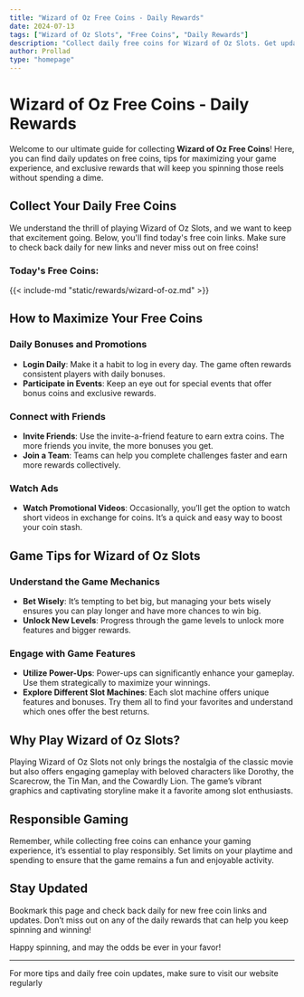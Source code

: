 ```yaml
---
title: "Wizard of Oz Free Coins - Daily Rewards"
date: 2024-07-13
tags: ["Wizard of Oz Slots", "Free Coins", "Daily Rewards"]
description: "Collect daily free coins for Wizard of Oz Slots. Get updated links for free coins and tips to maximize your gaming experience."
author: Prollad
type: "homepage"
---
```


# Wizard of Oz Free Coins - Daily Rewards

Welcome to our ultimate guide for collecting **Wizard of Oz Free Coins**! Here, you can find daily updates on free coins, tips for maximizing your game experience, and exclusive rewards that will keep you spinning those reels without spending a dime.

## Collect Your Daily Free Coins

We understand the thrill of playing Wizard of Oz Slots, and we want to keep that excitement going. Below, you'll find today's free coin links. Make sure to check back daily for new links and never miss out on free coins!

### Today's Free Coins:
{{< include-md "static/rewards/wizard-of-oz.md" >}}

## How to Maximize Your Free Coins

### Daily Bonuses and Promotions
- **Login Daily**: Make it a habit to log in every day. The game often rewards consistent players with daily bonuses.
- **Participate in Events**: Keep an eye out for special events that offer bonus coins and exclusive rewards.

### Connect with Friends
- **Invite Friends**: Use the invite-a-friend feature to earn extra coins. The more friends you invite, the more bonuses you get.
- **Join a Team**: Teams can help you complete challenges faster and earn more rewards collectively.

### Watch Ads
- **Watch Promotional Videos**: Occasionally, you’ll get the option to watch short videos in exchange for coins. It’s a quick and easy way to boost your coin stash.

## Game Tips for Wizard of Oz Slots

### Understand the Game Mechanics
- **Bet Wisely**: It’s tempting to bet big, but managing your bets wisely ensures you can play longer and have more chances to win big.
- **Unlock New Levels**: Progress through the game levels to unlock more features and bigger rewards.

### Engage with Game Features
- **Utilize Power-Ups**: Power-ups can significantly enhance your gameplay. Use them strategically to maximize your winnings.
- **Explore Different Slot Machines**: Each slot machine offers unique features and bonuses. Try them all to find your favorites and understand which ones offer the best returns.

## Why Play Wizard of Oz Slots?

Playing Wizard of Oz Slots not only brings the nostalgia of the classic movie but also offers engaging gameplay with beloved characters like Dorothy, the Scarecrow, the Tin Man, and the Cowardly Lion. The game’s vibrant graphics and captivating storyline make it a favorite among slot enthusiasts.

## Responsible Gaming

Remember, while collecting free coins can enhance your gaming experience, it’s essential to play responsibly. Set limits on your playtime and spending to ensure that the game remains a fun and enjoyable activity.

## Stay Updated

Bookmark this page and check back daily for new free coin links and updates. Don’t miss out on any of the daily rewards that can help you keep spinning and winning!

Happy spinning, and may the odds be ever in your favor!

---

For more tips and daily free coin updates, make sure to visit our website regularly
